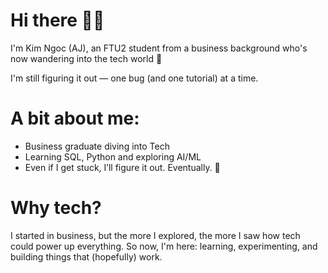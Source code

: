 # Hi there 🙋‍♂️

I'm Kim Ngoc (AJ), an FTU2 student from a business background who's now wandering into the tech world 🤖

I'm still figuring it out — one bug (and one tutorial) at a time.

# A bit about me:
- Business graduate diving into Tech  
- Learning SQL, Python and exploring AI/ML
- Even if I get stuck, I’ll figure it out. Eventually. 🙏

# Why tech?
I started in business, but the more I explored, the more I saw how tech could power up everything. So now, I'm here: learning, experimenting, and building things that (hopefully) work.
